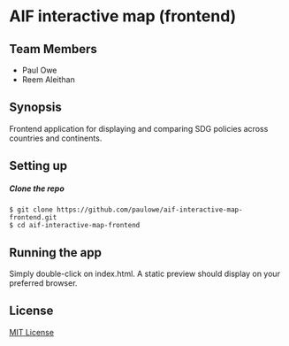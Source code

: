 # AIF interactive map (frontend)

## Team Members

- Paul Owe
- Reem Aleithan

## Synopsis

Frontend application for displaying and comparing SDG policies across countries and continents.

## Setting up

##### Clone the repo

```
$ git clone https://github.com/paulowe/aif-interactive-map-frontend.git
$ cd aif-interactive-map-frontend
```

## Running the app

Simply double-click on index.html. A static preview should display on your preferred browser.

## License
[MIT License](LICENSE.md)

